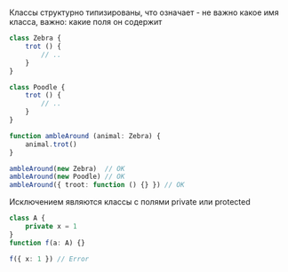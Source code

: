 # 

Классы структурно типизированы, что означает - не важно
какое имя класса, важно: какие поля он содержит

```typescript
class Zebra {
	trot () {
		// ..
	}
}

class Poodle {
	trot () {
		// ..
	}
}

function ambleAround (animal: Zebra) {
	animal.trot()
}

ambleAround(new Zebra)  // OK
ambleAround(new Poodle) // OK
ambleAround({ troot: function () {} }) // OK
``` 

Исключением являются классы с полями private или protected
```typescript
class A {
	private x = 1
}
function f(a: A) {}

f({ x: 1 }) // Error
```